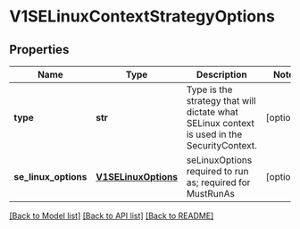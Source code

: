 # V1SELinuxContextStrategyOptions

## Properties
Name | Type | Description | Notes
------------ | ------------- | ------------- | -------------
**type** | **str** | Type is the strategy that will dictate what SELinux context is used in the SecurityContext. | [optional] 
**se_linux_options** | [**V1SELinuxOptions**](V1SELinuxOptions.md) | seLinuxOptions required to run as; required for MustRunAs | [optional] 

[[Back to Model list]](../README.md#documentation-for-models) [[Back to API list]](../README.md#documentation-for-api-endpoints) [[Back to README]](../README.md)


